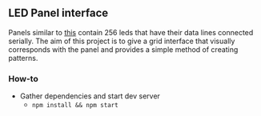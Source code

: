 ## LED Panel interface
Panels similar to [this](https://www.adafruit.com/product/2547) contain 256 leds that have their data lines connected serially.  The aim of this project is to give a grid interface that visually corresponds with the panel and provides a simple method of creating patterns.

### How-to
* Gather dependencies and start dev server
  * `npm install && npm start` 
